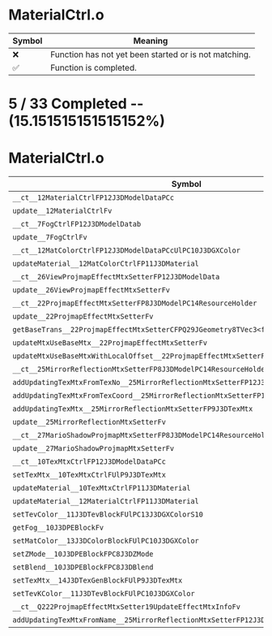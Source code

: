 # MaterialCtrl.o
| Symbol | Meaning 
| ------------- | ------------- 
| :x: | Function has not yet been started or is not matching. 
| :white_check_mark: | Function is completed. 


# 5 / 33 Completed -- (15.151515151515152%)
# MaterialCtrl.o
| Symbol | Decompiled? |
| ------------- | ------------- |
| `__ct__12MaterialCtrlFP12J3DModelDataPCc` | :white_check_mark: |
| `update__12MaterialCtrlFv` | :white_check_mark: |
| `__ct__7FogCtrlFP12J3DModelDatab` | :white_check_mark: |
| `update__7FogCtrlFv` | :x: |
| `__ct__12MatColorCtrlFP12J3DModelDataPCcUlPC10J3DGXColor` | :white_check_mark: |
| `updateMaterial__12MatColorCtrlFP11J3DMaterial` | :white_check_mark: |
| `__ct__26ViewProjmapEffectMtxSetterFP12J3DModelData` | :x: |
| `update__26ViewProjmapEffectMtxSetterFv` | :x: |
| `__ct__22ProjmapEffectMtxSetterFP8J3DModelPC14ResourceHolder` | :x: |
| `update__22ProjmapEffectMtxSetterFv` | :x: |
| `getBaseTrans__22ProjmapEffectMtxSetterCFPQ29JGeometry8TVec3<f>` | :x: |
| `updateMtxUseBaseMtx__22ProjmapEffectMtxSetterFv` | :x: |
| `updateMtxUseBaseMtxWithLocalOffset__22ProjmapEffectMtxSetterFRCQ29JGeometry8TVec3<f>` | :x: |
| `__ct__25MirrorReflectionMtxSetterFP8J3DModelPC14ResourceHolder` | :x: |
| `addUpdatingTexMtxFromTexNo__25MirrorReflectionMtxSetterFP12J3DModelDataUs` | :x: |
| `addUpdatingTexMtxFromTexCoord__25MirrorReflectionMtxSetterFP11J3DMaterial` | :x: |
| `addUpdatingTexMtx__25MirrorReflectionMtxSetterFP9J3DTexMtx` | :x: |
| `update__25MirrorReflectionMtxSetterFv` | :x: |
| `__ct__27MarioShadowProjmapMtxSetterFP8J3DModelPC14ResourceHolder` | :x: |
| `update__27MarioShadowProjmapMtxSetterFv` | :x: |
| `__ct__10TexMtxCtrlFP12J3DModelDataPCc` | :x: |
| `setTexMtx__10TexMtxCtrlFUlP9J3DTexMtx` | :x: |
| `updateMaterial__10TexMtxCtrlFP11J3DMaterial` | :x: |
| `updateMaterial__12MaterialCtrlFP11J3DMaterial` | :x: |
| `setTevColor__11J3DTevBlockFUlPC13J3DGXColorS10` | :x: |
| `getFog__10J3DPEBlockFv` | :x: |
| `setMatColor__13J3DColorBlockFUlPC10J3DGXColor` | :x: |
| `setZMode__10J3DPEBlockFPC8J3DZMode` | :x: |
| `setBlend__10J3DPEBlockFPC8J3DBlend` | :x: |
| `setTexMtx__14J3DTexGenBlockFUlP9J3DTexMtx` | :x: |
| `setTevKColor__11J3DTevBlockFUlPC10J3DGXColor` | :x: |
| `__ct__Q222ProjmapEffectMtxSetter19UpdateEffectMtxInfoFv` | :x: |
| `addUpdatingTexMtxFromName__25MirrorReflectionMtxSetterFP12J3DModelData` | :x: |
